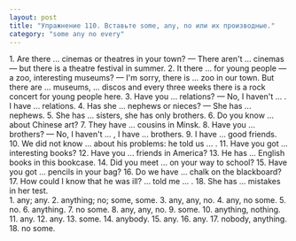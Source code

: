 ```yaml
---
layout: post
title: "Упражнение 110. Вставьте some, any, nо или их производные."
category: "some any no every"
---
```

<section class="question">
1. Are there ... cinemas or theatres in your town?
— There aren't ... cinemas — but there is a theatre festival in summer. 2. It there ... for young people
— a zoo, interesting museums? — I'm sorry, there is ... zoo in our town. But there are ... museums, ... discos and every three weeks there is a rock concert for young people here. 3. Have you ... relations? — No, I haven't ... . I have ... relations. 4. Has she ... nephews or nieces? — She has ... nephews. 5. She has ... sisters, she has only brothers. 6. Do you know ... about Chinese art? 7. They have ... cousins in Minsk. 8. Have you ... brothers? — No, I haven't ... , I have ... brothers. 9. I have ... good friends. 10. We did not know ... about his problems: he told us ... . 11. Have you got ... interesting books? 12. Have you ... friends in America? 13. He has ... English books in this bookcase. 14. Did you meet ... on your way to school? 15. Have you got ... pencils in your bag? 16. Do we have ... chalk on the blackboard? 17. How could I know that he was ill? ... told me ... . 18. She has ... mistakes in her test.
</section>

<section class="answer">
1. any; any. 2. anything; no; some, some. 3. any, any, no. 4. any, no some. 5. no. 6. anything. 7. no some. 8. any, any, no. 9. some. 10. anything, nothing. 11. any. 12. any. 13. some. 14. anybody. 15. any. 16. any. 17. nobody, anything. 18. no some.
</section>